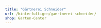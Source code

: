 ```yaml
---
title: "Gärtnerei Schneider"
url: /hinterfultigen/gaertnerei-schneider/
shop: Garten-Center
---
```

